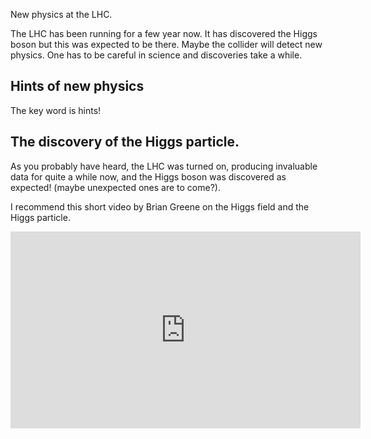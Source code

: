 New physics at the LHC. 

The LHC has been running for a few year now. It has discovered the Higgs boson but this was expected to be there. Maybe the collider will detect new physics. One has to be careful in science and discoveries take a while. 

## Hints of new physics 

The key word is hints!


## The discovery of the Higgs particle. 

As you probably have heard, the LHC was turned on, producing invaluable data for quite a while now, and the Higgs boson was discovered as expected! (maybe unexpected ones are to come?).

I recommend this short video by Brian Greene on the Higgs field and the Higgs particle.

<iframe allowfullscreen="" frameborder="0" height="315" src="https://www.youtube.com/embed/tcHz3o4t6Rk" width="560"></iframe>